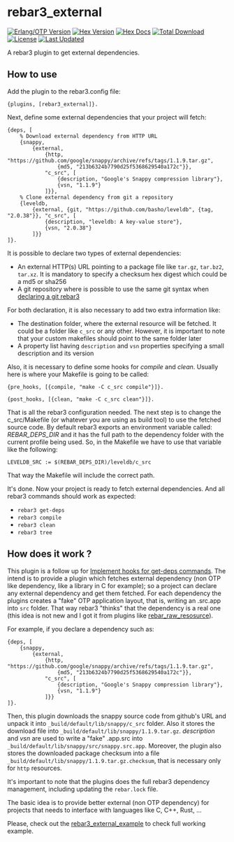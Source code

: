 # rebar3_external

[![Erlang/OTP Version](https://img.shields.io/badge/erlang%2Fotp-%2024-blue)](http://www.erlang.org)
[![Hex Version](https://img.shields.io/hexpm/v/rebar3_external.svg)](https://hex.pm/packages/rebar3_external)
[![Hex Docs](https://img.shields.io/badge/hex-docs-lightgreen.svg)](https://hexdocs.pm/rebar3_external/)
[![Total Download](https://img.shields.io/hexpm/dt/rebar3_external.svg)](https://hex.pm/packages/rebar3_external)
[![License](https://img.shields.io/hexpm/l/rebar3_ex_doc.svg)](https://github.com/joaohf/rebar3_external/blob/main/LICENSE)
[![Last Updated](https://img.shields.io/github/last-commit/joaohf/rebar3_external.svg)](https://github.com/joaohf/rebar3_external/commits/main)

A rebar3 plugin to get external dependencies.

## How to use

Add the plugin to the rebar3.config file:

```
{plugins, [rebar3_external]}.
```

Next, define some external dependencies that your project will fetch:

```
{deps, [
    % Download external dependency from HTTP URL
    {snappy,
        {external,
            {http, "https://github.com/google/snappy/archive/refs/tags/1.1.9.tar.gz",
                {md5, "213b6324b7790d25f5368629540a172c"}},
            "c_src", [
                {description, "Google's Snappy compression library"},
                {vsn, "1.1.9"}
            ]}},
    % Clone external dependency from git a repository
    {leveldb,
        {external, {git, "https://github.com/basho/leveldb", {tag, "2.0.38"}}, "c_src", [
            {description, "leveldb: A key-value store"},
            {vsn, "2.0.38"}
        ]}}
]}.
```

It is possible to declare two types of external dependencies:

 * An external HTTP(s) URL pointing to a package file like `tar.gz`, `tar.bz2`, `tar.xz`. It is mandatory to specify a checksum hex digest which
 could be a md5 or sha256
 * A git repository where is possible to use the same git syntax when [declaring a git rebar3](http://rebar3.org/docs/configuration/dependencies/)

For both declaration, it is also necessary to add two extra information like:

 * The destination folder, where the external resource will be fetched. It could be a folder like `c_src` or any other.
 However, it is important to note that your custom makefiles should point to the same folder later
 * A property list having `description` and `vsn` properties specifying a small description and its version  

Also, it is necessary to define some hooks for _compile_ and _clean_. Usually here is where your Makefile is going to be
called:

```
{pre_hooks, [{compile, "make -C c_src compile"}]}.

{post_hooks, [{clean, "make -C c_src clean"}]}.
```

That is all the rebar3 configuration needed. The next step is to change the c_src/Makefile (or whatever you are using as build tool)
to use the fetched source code. By default rebar3 exports an environment variable called: _REBAR_DEPS_DIR_ and it has the full path
to the dependency folder with the current profile being used. So, in the Makefile we have to use that variable like the following:

```
LEVELDB_SRC := $(REBAR_DEPS_DIR)/leveldb/c_src
```

That way the Makefile will include the correct path.

It's done. Now your project is ready to fetch external dependencies. And all rebar3 commands should
work as expected:

  * `rebar3 get-deps`
  * `rebar3 compile`
  * `rebar3 clean`
  * `rebar3 tree`

## How does it work ?

This plugin is a follow up for [Implement hooks for get-deps commands](https://github.com/erlang/rebar3/issues/2784).
The intend is to provide a plugin which fetches external dependency (non OTP like dependency, like a library in C for example); so
a project can declare any external dependency and get them fetched. For each dependency the plugins creates a
"fake" OTP application layout, that is, writing an .src.app into `src` folder. That way rebar3 "thinks" that the
dependency is a real one (this idea is not new and I got it from plugins like [rebar_raw_resosurce](https://github.com/basho/rebar_raw_resource)).

For example, if you declare a dependency such as:

```
{deps, [
    {snappy,
        {external,
            {http, "https://github.com/google/snappy/archive/refs/tags/1.1.9.tar.gz",
                {md5, "213b6324b7790d25f5368629540a172c"}},
            "c_src", [
                {description, "Google's Snappy compression library"},
                {vsn, "1.1.9"}
            ]}}
]}.
```

Then, this plugin downloads the snappy source code from github's URL and unpack it into `_build/default/lib/snappy/c_src` folder. Also
it stores the download file into `_build/default/lib/snappy/1.1.9.tar.gz`. _description_  and _vsn_ are used to write
a "fake" .app.src into `_build/default/lib/snappy/src/snappy.src.app`. Moreover, the plugin also stores the downloaded package checksum into a file
`_build/default/lib/snappy/1.1.9.tar.gz.checksum`, that is necessary only for `http` resources.

It's important to note that the plugins does the full rebar3 dependency management, including updating the `rebar.lock` file.

The basic idea is to provide better external (non OTP dependency) for projects that needs to interface with languages like C, C++, Rust, ...

Please, check out the [rebar3_external_example](https://github.com/joaohf/rebar3_external_example) to check full working example.